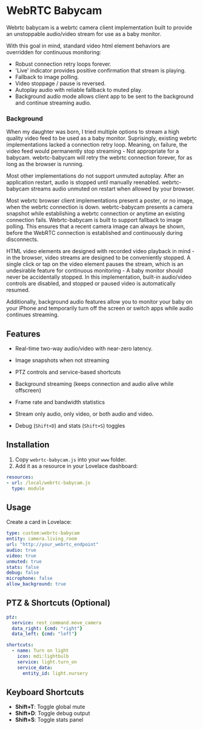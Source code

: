 # WebRTC Babycam

Webrtc babycam is a webrtc camera client implementation built to provide an unstoppable audio/video stream for use as a baby monitor. 

With this goal in mind, standard video html element behaviors are overridden for continuous monitoring:
- Robust connection retry loops forever.
- 'Live' indicator provides positive confirmation that stream is playing.
- Fallback to image polling.
- Video stoppage / pause is reversed.
- Autoplay audio with reliable fallback to muted play. 
- Background audio mode allows client app to be sent to the background and continue streaming audio.

### Background

When my daughter was born, I tried multiple options to stream a high quality video feed to be used as a baby monitor. Suprisingly, existing webrtc implementations lacked a  connection retry loop. Meaning, on failure, the video feed would permanently stop streaming - Not appropriate for a babycam. webrtc-babycam will retry the webrtc connection forever, for as long as the browser is running. 

Most other implementations do not support unmuted autoplay. After an application restart, audio is stopped until manually reenabled. webrtc-babycam streams audio unmuted on restart when allowed by your browser.

Most webrtc browser client implementations present a poster, or no image, when the webrtc connection is down. webrtc-babycam presents a camera snapshot while establishing a webrtc connection or anytime an existing connection fails. Webrtc-babycam is built to support fallback to image polling. This ensures that a recent camera image can always be shown, before the WebRTC connection is established and continuously during disconnects.

HTML video elements are designed with recorded video playback in mind - in the browser, video streams are designed to be conveniently stopped. A single click or tap on the video element pauses the stream, which is an undesirable feature for continuous monitoring - A baby monitor should never be accidentally stopped. In this implementation, built-in audio/video controls are disabled, and stopped or paused video is automatically resumed.

Additionally, background audio features allow you to monitor your baby on your iPhone and temporarily turn off the screen or switch apps while audio continues streaming.
  

## Features

- Real-time two-way audio/video with near-zero latency. 
- Image snapshots when not streaming
- PTZ controls and service-based shortcuts
- Background streaming (keeps connection and audio alive while offscreen)
- Frame rate and bandwidth statistics 
- Stream only audio, only video, or both audio and video. 

- Debug (`Shift+D`) and stats (`Shift+S`) toggles

  
## Installation

1. Copy `webrtc-babycam.js` into your `www` folder.
2. Add it as a resource in your Lovelace dashboard:

```yaml
resources:
- url: /local/webrtc-babycam.js
  type: module

```
 

## Usage

Create a card in Lovelace:

```yaml
type: custom:webrtc-babycam
entity: camera.living_room
url: "http://your_webrtc_endpoint"
audio: true
video: true
unmuted: true
stats: false
debug: false
microphone: false
allow_background: true
```


## PTZ & Shortcuts (Optional)

```yaml
ptz:
  service: rest_command.move_camera
  data_right: {cmd: "right"}
  data_left: {cmd: "left"}

shortcuts:
  - name: Turn on light
    icon: mdi:lightbulb
    service: light.turn_on
    service_data:
      entity_id: light.nursery
```


## Keyboard Shortcuts

-  **Shift+T**: Toggle global mute
-  **Shift+D**: Toggle debug output
-  **Shift+S**: Toggle stats panel 
 